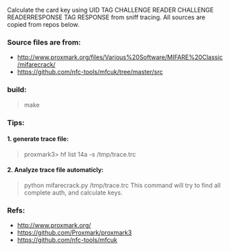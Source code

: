 Calculate the card key using  UID TAG CHALLENGE READER CHALLENGE 
READERRESPONSE TAG RESPONSE from sniff tracing. 
All sources are copied from repos
below.

### Source files are from:
* http://www.proxmark.org/files/Various%20Software/MIFARE%20Classic/mifarecrack/
* https://github.com/nfc-tools/mfcuk/tree/master/src


### build:
>make

### Tips:
#### 1. generate trace file:
>proxmark3> hf list 14a -s /tmp/trace.trc

#### 2. Analyze trace file automaticly:
>python mifarecrack.py /tmp/trace.trc
This command will try to find all complete auth, and calculate keys.

### Refs:
* http://www.proxmark.org/
* https://github.com/Proxmark/proxmark3
* https://github.com/nfc-tools/mfcuk
